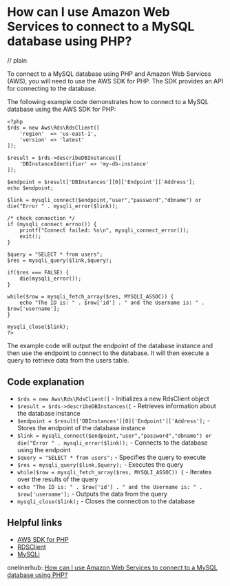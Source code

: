 # How can I use Amazon Web Services to connect to a MySQL database using PHP?
// plain

To connect to a MySQL database using PHP and Amazon Web Services (AWS), you will need to use the AWS SDK for PHP. The SDK provides an API for connecting to the database.

The following example code demonstrates how to connect to a MySQL database using the AWS SDK for PHP:

```
<?php
$rds = new Aws\Rds\RdsClient([
    'region'  => 'us-east-1',
    'version' => 'latest'
]);

$result = $rds->describeDBInstances([
    'DBInstanceIdentifier' => 'my-db-instance'
]);

$endpoint = $result['DBInstances'][0]['Endpoint']['Address'];
echo $endpoint;

$link = mysqli_connect($endpoint,"user","password","dbname") or die("Error " . mysqli_error($link));

/* check connection */
if (mysqli_connect_errno()) {
    printf("Connect failed: %s\n", mysqli_connect_error());
    exit();
}

$query = "SELECT * from users";
$res = mysqli_query($link,$query);

if($res === FALSE) {
    die(mysqli_error());
}

while($row = mysqli_fetch_array($res, MYSQLI_ASSOC)) {
    echo "The ID is: " . $row['id'] . " and the Username is: " . $row['username'];
}

mysqli_close($link);
?>
```

The example code will output the endpoint of the database instance and then use the endpoint to connect to the database. It will then execute a query to retrieve data from the users table.

## Code explanation

- `$rds = new Aws\Rds\RdsClient([` - Initializes a new RdsClient object
- `$result = $rds->describeDBInstances([` - Retrieves information about the database instance
- `$endpoint = $result['DBInstances'][0]['Endpoint']['Address'];` - Stores the endpoint of the database instance
- `$link = mysqli_connect($endpoint,"user","password","dbname") or die("Error " . mysqli_error($link));` - Connects to the database using the endpoint
- `$query = "SELECT * from users";` - Specifies the query to execute
- `$res = mysqli_query($link,$query);` - Executes the query
- `while($row = mysqli_fetch_array($res, MYSQLI_ASSOC)) {` - Iterates over the results of the query
- `echo "The ID is: " . $row['id'] . " and the Username is: " . $row['username'];` - Outputs the data from the query
- `mysqli_close($link);` - Closes the connection to the database

## Helpful links
- [AWS SDK for PHP](https://aws.amazon.com/sdk-for-php/)
- [RDSClient](https://docs.aws.amazon.com/aws-sdk-php/v3/api/class-Aws.Rds.RdsClient.html)
- [MySQLi](https://www.php.net/manual/en/book.mysqli.php)

onelinerhub: [How can I use Amazon Web Services to connect to a MySQL database using PHP?](https://onelinerhub.com/php-aws/how-can-i-use-amazon-web-services-to-connect-to-a-mysql-database-using-php)